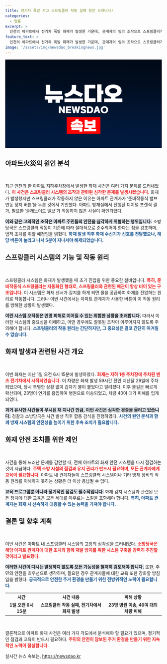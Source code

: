 ```yaml
---
title: 전기차 폭발 사고 스프링클러 작동 실패 원인 드러나다!
categories:
  - 법률
excerpt: >
  인천의 아파트에서 전기차 폭발 화재가 발생한 가운데, 관계자의 임의 조작으로 스프링클러가 작동하지 않은 사실이 밝혀졌다. 화재로 23명이 병원에 이송되고, 차량 40여 대가 피해를 입은 이번 사건의 전말이 궁금하다면 클릭!
feature_text: >
  인천의 아파트에서 전기차 폭발 화재가 발생한 가운데, 관계자의 임의 조작으로 스프링클러가 작동하지 않은 사실이 밝혀졌다. 화재로 23명이 병원에 이송되고, 차량 40여 대가 피해를 입은 이번 사건의 전말이 궁금하다면 클릭!
image: '/assets/img/newsdao_breakingnews.jpg'
---
```


<p><img src="/assets/img/newsdao_breakingnews.jpg" alt="firstkoreanews 속보" /></p>

<h2 data-ke-size="size26">아파트火災의 원인 분석</h2>

<p data-ke-size="size16">&nbsp;</p>

<p>최근 인천의 한 아파트 지하주차장에서 발생한 화재 사건은 여러 가지 문제를 드러내었다. <b><span style="color: #ee2323;">이 사건은 스프링클러 시스템의 조작과 관련된 심각한 문제를 발생시켰습니다.</span></b> 화재가 발생했지만 스프링클러가 작동하지 않은 이유는 아파트 관계자가 ‘준비작동식 밸브 연동 정지 버튼’을 누른 것에서 기인했다. 아파트 방재실에서 진행된 디지털 포렌식 결과, 필요한 ‘솔레노이드 밸브’가 작동하지 않은 사실이 확인되었다.</p>

<p><b><span style="background-color: #21538527;">이와 같은 고의적인 조작은 아파트 주민들의 안전을 심각하게 위협하는 행위입니다.</span></b> 소방당국은 스프링클러 작동이 기준에 따라 절대적으로 준수되어야 한다는 점을 강조하며, 법적 조치를 취할 예정임을 밝혔다. <b><span style="color: #1a5490;">화재 발생 직후 화재 수신기가 신호를 전달했으나, 해당 버튼이 눌리고 나서 5분이 지나서야 해제되었습니다.</span></b> </p>

<h2 data-ke-size="size26">스프링클러 시스템의 기능 및 작동 원리</h2>

<p data-ke-size="size16">&nbsp;</p>

<p>스프링클러 시스템은 화재가 발생했을 때 초기 진압을 위한 중요한 설비입니다. <b><span style="color: #ee2323;">특히, 준비작동식 스프링클러는 자동화된 형태로, 스프링클러와 관련된 배관이 항상 비어 있는 구조입니다.</span></b> 이 시스템은 화재 센서가 감지를 하게 되면 물을 공급하여 화재를 진압하는 원리로 작동합니다. 그러나 이번 사건에서는 아파트 관계자가 사용한 버튼이 이 작동 원리를 방해한 상황이 발생했다.</p>

<p><b><span style="background-color: #21538527;">이런 시스템 오작동은 인명 피해로 이어질 수 있는 위험한 상황을 초래합니다.</span></b> 따라서 이러한 시스템의 중요성을 이해하고, 어떤 경우에도 잘못된 조작이 이루어지지 않도록 주의해야 합니다. <b><span style="color: #1a5490;">스프링클러의 작동 원리는 간단하지만, 그 중요성은 결코 간단히 여겨질 수 없습니다.</span></b></p>

<h2 data-ke-size="size26">화재 발생과 관련된 사건 개요</h2>

<p data-ke-size="size16">&nbsp;</p>

<p>이번 화재는 지난 1일 오전 6시 15분에 발생하였다. <b><span style="color: #ee2323;">화재는 지하 1층 주차장에 주차된 벤츠 전기차에서 시작되었습니다.</span></b> 이 차량은 화재 발생 59시간 전인 지난달 29일에 주차되었으며, 당시 특별한 상황 없이 갑자기 불이 붙었다고 알려졌다. 이후 불길은 빠르게 확산되며, 23명이 연기를 흡입하여 병원으로 이송되었고, 차량 40여 대가 피해를 입게 되었다.</p>

<p><b><span style="background-color: #21538527;">과거 유사한 사건들이 무시된 채 지나간 만큼, 이번 사건은 심각한 경종을 울리고 있습니다.</span></b> 경찰과 소방당국은 사건 발생 직후 합동 감식을 진행하였다. <b><span style="color: #1a5490;">사건의 원인 분석과 함께 방재 시스템의 안전성을 높이기 위한 후속 조치가 필요합니다.</span></b></p>

<h2 data-ke-size="size26">화재 안전 조치를 위한 제언</h2>

<p data-ke-size="size16">&nbsp;</p>

<p>사건을 통해 드러난 문제를 감안할 때, 전체 아파트의 화재 안전 시스템을 다시 점검하는 것이 시급하다. <b><span style="color: #ee2323;">주택 소방 시설의 점검과 유지 관리가 반드시 필요하며, 모든 관계자에게 교육이 필요합니다.</span></b> 아파트 내 관계자들이 스프링클러 시스템이나 기타 방재 장비의 작동 원리를 이해하지 못하는 상황은 더 이상 용납될 수 없다.</p>

<p><b><span style="background-color: #21538527;">교육 프로그램뿐 아니라 정기적인 점검도 필수적입니다.</span></b> 화재 감지 시스템과 관련된 모든 장치에 대한 교육은 모든 세대를 아우르는 스킬을 포함해야 합니다. <b><span style="color: #1a5490;">특히, 아파트 관계자는 화재 시 신속하게 대응할 수 있는 능력을 가져야 합니다.</span></b></p>

<h2 data-ke-size="size26">결론 및 향후 계획</h2>

<p data-ke-size="size16">&nbsp;</p>

<p>이번 사건은 아파트 내 스프링클러 시스템의 고장의 심각성을 드러내었다. <b><span style="color: #ee2323;">소방당국은 해당 아파트 관계자에 대한 조치와 함께 재발 방지를 위한 시스템 구축을 강력히 추진할 것이라고 발표했다.</span></b> </p>

<p><b><span style="background-color: #21538527;">이러한 사건이 다시는 발생하지 않도록 모든 가능성을 철저히 검토해야 합니다.</span></b> 또한, 주민의 안전을 최우선으로 생각하며, 필요한 경우 관계자들에 대한 교육 또한 강화할 방침임을 밝혔다. <b><span style="color: #1a5490;">궁극적으로 안전한 주거 환경을 만들기 위한 전방위적인 노력이 필요합니다.</span></b> </p>

<table style="width:100%">
<tr>
<td style="text-align: center; height: 17px;"><b>시간</b></td>
<td style="text-align: center; height: 17px;"><b>사건 내용</b></td>
<td style="text-align: center; height: 17px;"><b>피해 상황</b></td>
</tr>
<tr>
<td style="text-align: center; height: 17px;"><b>1일 오전 6시 15분</b></td>
<td style="text-align: center; height: 17px;"><b>스프링클러 작동 실패, 전기차에서 화재 발생</b></td>
<td style="text-align: center; height: 17px;"><b>23명 병원 이송, 40여 대의 차량 피해</b></td>
</tr>
</table>

<p data-ke-size="size16">&nbsp;</p>

<p>결론적으로 아파트 화재 사건은 여러 가지 각도에서 분석해야 할 필요가 있으며, 정기적인 점검과 교육이 반드시 필요하다. <b><span style="color: #ee2323;">주민의 안전이 담보된 주거 환경을 만들기 위한 지속적인 노력이 절실합니다.</span></b></p>
실시간 뉴스 속보는, <a href="https://newsdao.kr" rel="dofollow">https://newsdao.kr</a>


